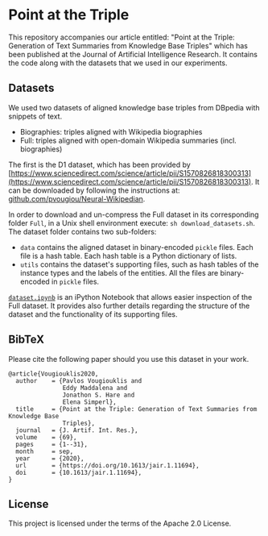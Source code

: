 # Point at the Triple
This repository accompanies our article entitled: "Point at the Triple: Generation of Text Summaries from Knowledge Base Triples" which has been published at the Journal of Artificial Intelligence Research. It contains the code along with the datasets that we used in our experiments.

## Datasets
We used two datasets of aligned knowledge base triples from DBpedia with snippets of text. 

 * Biographies: triples aligned with Wikipedia biographies
 * Full: triples aligned with open-domain Wikipedia summaries (incl. biographies)

The first is the D1 dataset, which has been provided by [https://www.sciencedirect.com/science/article/pii/S1570826818300313](https://www.sciencedirect.com/science/article/pii/S1570826818300313). It can be downloaded by following the instructions at: [github.com/pvougiou/Neural-Wikipedian](https://github.com/pvougiou/Neural-Wikipedian). 

In order to download and un-compress the Full dataset in its corresponding folder `Full`, in a Unix shell environment execute: `sh download_datasets.sh`. The dataset folder contains two sub-folders:

* `data` contains the aligned dataset in binary-encoded `pickle` files. Each file is a hash table. Each hash table is a Python dictionary of lists.
* `utils` contains the dataset's supporting files, such as hash tables of the instance types and the labels of the entities. All the files are binary-encoded in `pickle` files.

[`dataset.ipynb`](dataset.ipynb) is an iPython Notebook that allows easier inspection of the Full dataset. It provides also further details regarding the structure of the dataset and the functionality of its supporting files.

## BibTeX
Please cite the following paper should you use this dataset in your work.
```
@article{Vougiouklis2020,
  author    = {Pavlos Vougiouklis and
               Eddy Maddalena and
               Jonathon S. Hare and
               Elena Simperl},
  title     = {Point at the Triple: Generation of Text Summaries from Knowledge Base
               Triples},
  journal   = {J. Artif. Int. Res.},
  volume    = {69},
  pages     = {1--31},
  month     = sep,
  year      = {2020},
  url       = {https://doi.org/10.1613/jair.1.11694},
  doi       = {10.1613/jair.1.11694},
}
```

## License
This project is licensed under the terms of the Apache 2.0 License.
